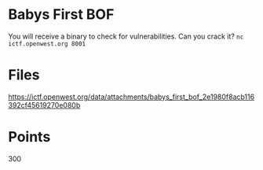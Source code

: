 # Babys First BOF

You will receive a binary to check for vulnerabilities. Can you crack it?
`nc ictf.openwest.org 8001`

# Files
https://ictf.openwest.org/data/attachments/babys_first_bof_2e1980f8acb116392cf45619270e080b

# Points
300

